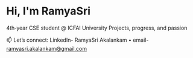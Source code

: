 # Hi, I'm RamyaSri

4th‑year CSE student @ ICFAI University 
Projects, progress, and passion

📫 Let’s connect: LinkedIn- RamyaSri Akalankam • email- ramyasri.akalankam@gmail.com
